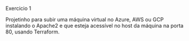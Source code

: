 Exercicio 1

Projetinho para subir uma máquina virtual no Azure, AWS ou GCP instalando o Apache2 e que esteja acessível no host da máquina na porta 80, usando Terraform. 